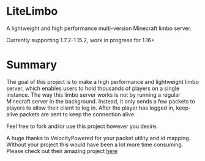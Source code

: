 # LiteLimbo
A lightweight and high performance multi-version Minecraft limbo server.

Currently supporting 1.7.2-1.15.2, work in progress for 1.16+

# Summary
The goal of this project is to make a high performance and lightweight limbo server, which enables users to hold thousands of players on a single instance.
The way this limbo server works is not by running a regular Minecraft server in the background.
Instead, it only sends a few packets to players to allow their client to log in.
After the player has logged in, keep-alive packets are sent to keep the connection alive.

Feel free to fork and/or use this project however you desire.

A huge thanks to VelocityPowered for your packet utility and id mapping. Without your project this would have been a lot more time consuming.
Please check out their amazing project [here](https://github.com/VelocityPowered/Velocity)
